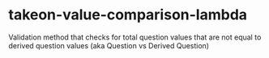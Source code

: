 # takeon-value-comparison-lambda
Validation method that checks for total question values that are not equal to derived question values
(aka Question vs Derived Question)